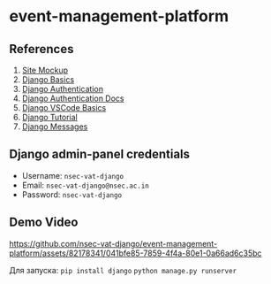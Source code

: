 # event-management-platform

## References

1. [Site Mockup](https://projectbook.code.brettchalupa.com/web-apps/event-platform.html)
2. [Django Basics](https://youtu.be/nGIg40xs9e4?si=sDYn5vgywH9Fb4Tr)
3. [Django Authentication](https://www.youtube.com/watch?v=YMPhYQxnE-0)
4. [Django Authentication Docs](https://docs.djangoproject.com/en/5.0/topics/auth/default/)
5. [Django VSCode Basics](https://code.visualstudio.com/docs/python/tutorial-django)
6. [Django Tutorial](https://docs.djangoproject.com/en/5.0/intro/tutorial01/)
7. [Django Messages](https://docs.djangoproject.com/en/5.0/ref/contrib/messages/)

## Django admin-panel credentials

- Username: `nsec-vat-django`
- Email: `nsec-vat-django@nsec.ac.in`
- Password: `nsec-vat-django`

## Demo Video
https://github.com/nsec-vat-django/event-management-platform/assets/82178341/041bfe85-7859-4f4a-80e1-0a66ad6c35bc

Для запуска:
```pip install django```
```python manage.py runserver```
